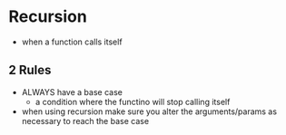 # Recursion

-  when a function calls itself

## 2 Rules

- ALWAYS have a base case
  - a condition where the functino will stop calling itself
- when using recursion make sure you alter the arguments/params as necessary to reach the base case